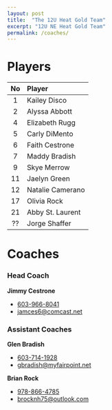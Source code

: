 ```yaml
---
layout: post
title:  "The 12U Heat Gold Team"
excerpt: "12U NE Heat Gold Team"
permalink: /coaches/
---
```

# Players

|No    | Player          |
|:----:|:----------------|
| 1    |Kailey Disco     |
| 2    |Alyssa Abbott    |
| 4    |Elizabeth Rugg   |
| 5    |Carly DiMento    |
| 6    |Faith Cestrone   |
| 7    |Maddy Bradish    |
| 9    |Skye Merrow      |
| 11   |Jaelyn Green     |
| 12   |Natalie Camerano |
| 17   |Olivia Rock      |
| 21   |Abby St. Laurent |
| ??   |Jorge Shaffer    |

# Coaches
### Head Coach
**Jimmy Cestrone**
* [603-966-8041](tel:+1-603-966-8041)
* [jamces6@comcast.net](mailto:jamces6@comcast.net)

### Assistant Coaches
**Glen Bradish**
* [603-714-1928](tel:+1-603-714-1928)
* [gbradish@myfairpoint.net](mailto:gbradish@myfairpoint.net)

**Brian Rock**
* [978-866-4785](tel:+1-978-866-4785)
* [brocknh75@outlook.com](mailto:brocknh75@outlook.com)
